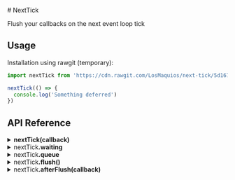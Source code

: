 # NextTick

  Flush your callbacks on the next event loop tick

## Usage

  Installation using rawgit (temporary):

```js
import nextTick from 'https://cdn.rawgit.com/LosMaquios/next-tick/5d167294/index.js'

nextTick(() => {
  console.log('Something deferred')
})
```

## API Reference

<details>
  <summary><strong>nextTick(callback)</strong></summary>

  <p>Defers execution of a given callback</p>
</details>

<details>
  <summary>nextTick<strong>.waiting</strong></summary>

  <p>A boolean indicating when we are waiting to flush callbacks</p>
</details>

<details>
  <summary>nextTick<strong>.queue</strong></summary>

  <p>An array containing callbacks to be flushed</p>
</details>

<details>
  <summary>nextTick<strong>.flush()</strong></summary>

  <p>Flush callbacks as a single microtask</p>
</details>

<details>
  <summary>nextTick<strong>.afterFlush(callback)</strong></summary>

  <p>Execute (as a macrotask) a callback after flushing the queue</p>
</details>
